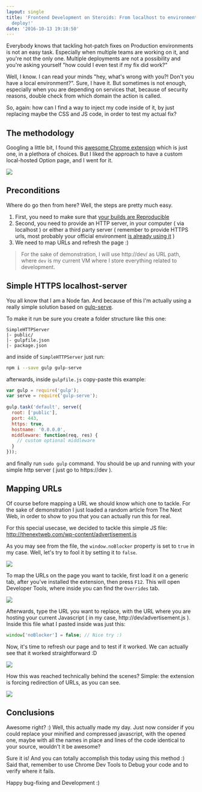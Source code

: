 ```yaml
---
layout: single
title: 'Frontend Development on Steroids: From localhost to environment, without a
  deploy!'
date: '2016-10-13 19:18:50'
---
```


Everybody knows that tackling hot-patch fixes on Production environments is not an easy task. Especially when multiple teams are working on it, and you're not the only one. Multiple deployments are not a possibility and you're asking yourself "how could I even test if my fix did work?"

Well, I know. I can read your minds "hey, what's wrong with you?! Don't you have a local environment?". Sure, I have it. But sometimes is not enough, especially when you are depending on services that, because of security reasons, double check from which domain the action is called.

So, again: how can I find a way to inject my code inside of it, by just replacing maybe the CSS and JS code, in order to test my actual fix?

## The methodology

Googling a little bit, I found this [awesome Chrome extension](https://chrome.google.com/webstore/detail/resource-override/pkoacgokdfckfpndoffpifphamojphii) which is just one, in a plethora of choices. But I liked the approach to have a custom local-hosted Option page, and I went for it.

![](/uploads/resource-override-1.png)

## Preconditions

Where do go then from here? Well, the steps are pretty much easy.

1. First, you need to make sure that [your builds are Reproducible](https://reproducible-builds.org/)
2. Second, you need to provide an HTTP server, in your computer ( via localhost ) or either a third party server ( remember to provide HTTPS urls, most probably your official environment [is already using it](http://thenextweb.com/google/2015/12/17/unsecured-websites-are-about-to-get-hammered-in-googles-search-ranking/) )
3. We need to map URLs and refresh the page :)

> For the sake of demonstration, I will use http://dev/ as URL path, where `dev` is my current VM where I store everything related to development.

## Simple HTTPS localhost-server

You all know that I am a Node fan. And because of this I'm actually using a really simple solution based on [gulp-serve](https://www.npmjs.com/package/gulp-serve).

To make it run be sure you create a folder structure like this one:

```
SimpleHTTPServer
|- public/
|- gulpfile.json
|- package.json
```

and inside of `SimpleHTTPServer` just run:

```bash
npm i --save gulp gulp-serve
```

afterwards, inside `gulpfile.js` copy-paste this example:

```javascript
var gulp = require('gulp');
var serve = require('gulp-serve');
 
gulp.task('default', serve({
  root: ['public'],
  port: 443,
  https: true,
  hostname: '0.0.0.0',
  middleware: function(req, res) {
    // custom optional middleware 
  }
}));
```

and finally run `sudo gulp` command. You should be up and running with your simple http server ( just go to https://dev ).

## Mapping URLs

Of course before mapping a URL we should know which one to tackle. For the sake of demonstration I just loaded a random article from The Next Web, in order to show to you that you can actually run this for real.

For this special usecase, we decided to tackle this simple JS file: http://thenextweb.com/wp-content/advertisement.js

As you may see from the file, the `window.noBlocker` property is set to `true` in my case. Well, let's try to fool it by setting it to `false`.

![](/uploads/website-to-tackle.png)

To map the URLs on the page you want to tackle, first load it on a generic tab, after you've installed the extension, then press `F12`. This will open Developer Tools, where inside you can find the `Overrides` tab.

![](/uploads/website-f12.png)

Afterwards, type the URL you want to replace, with the URL where you are hosting your current Javascript ( in my case, http://dev/advertisement.js ). Inside this file what I pasted inside was just this:

```javascript
window['noBlocker'] = false; // Nice try :)
```

Now, it's time to refresh our page and to test if it worked. We can actually see that it worked straightforward :D

![](/uploads/website-tackled.png)

How this was reached technically behind the scenes? Simple: the extension is forcing redirection of URLs, as you can see.

![](/uploads/behind-the-scenes.png)

## Conclusions

Awesome right? :) Well, this actually made my day. Just now consider if you could replace your minified and compressed javascript, with the opened one, maybe with all the names in place and lines of the code identical to your source, wouldn't it be awesome?

Sure it is! And you can totally accomplish this today using this method :) Said that, remember to use Chrome Dev Tools to Debug your code and to verify where it fails.

Happy bug-fixing and Development :)